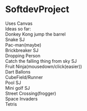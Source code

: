 # SoftdevProject<br>
Uses Canvas<br>
Ideas so far:<br>
Donkey Kong jump the barrel<br>
Snake SJ<br>
Pac-man(maybe)<br>
Brickbreaker SJ<br>
Dropping Person<br>
Catch the falling thing from sky SJ<br>
Fruit Ninja(mousedown/click(easier))<br>
Dart Ballons<br>
CubeField/Runner<br>
Pool SJ<br>
Mini golf SJ<br>
Street Crossing(frogger)<br>
Space Invaders<br>
Tetris<br>
